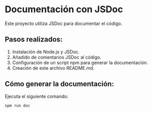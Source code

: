 # Documentación con JSDoc

Este proyecto utiliza JSDoc para documentar el código.

## Pasos realizados:
1. Instalación de Node.js y JSDoc.
2. Añadido de comentarios JSDoc al código.
3. Configuración de un script npm para generar la documentación.
4. Creación de este archivo README.md.

## Cómo generar la documentación:
Ejecuta el siguiente comando:
```bash
npm run doc
